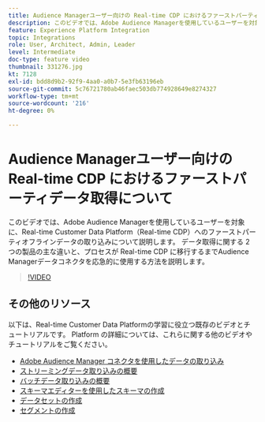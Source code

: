 ```yaml
---
title: Audience Managerユーザー向けの Real-time CDP におけるファーストパーティデータ取得について
description: このビデオでは、Adobe Audience Managerを使用しているユーザーを対象に、Real-time Customer Data Platform（Real-time CDP）へのファーストパーティオフラインデータの取り込みについて説明します。 データ取得に関する 2 つの製品の主な違いと、プロセスが Real-time CDP に移行するまでAudience Managerデータコネクタを応急的に使用する方法を説明します。
feature: Experience Platform Integration
topic: Integrations
role: User, Architect, Admin, Leader
level: Intermediate
doc-type: feature video
thumbnail: 331276.jpg
kt: 7128
exl-id: bdd8d9b2-92f9-4aa0-a0b7-5e3fb63196eb
source-git-commit: 5c76721780ab46faec503db774928649e8274327
workflow-type: tm+mt
source-wordcount: '216'
ht-degree: 0%

---
```


# Audience Managerユーザー向けの Real-time CDP におけるファーストパーティデータ取得について

このビデオでは、Adobe Audience Managerを使用しているユーザーを対象に、Real-time Customer Data Platform（Real-time CDP）へのファーストパーティオフラインデータの取り込みについて説明します。 データ取得に関する 2 つの製品の主な違いと、プロセスが Real-time CDP に移行するまでAudience Managerデータコネクタを応急的に使用する方法を説明します。


>[!VIDEO](https://video.tv.adobe.com/v/346992/?quality=12&learn=on&captions=jpn)

## その他のリソース

以下は、Real-time Customer Data Platformの学習に役立つ既存のビデオとチュートリアルです。 Platform の詳細については、これらに関する他のビデオやチュートリアルをご覧ください。

* [Adobe Audience Manager コネクタを使用したデータの取り込み ](https://experienceleague.adobe.com/docs/platform-learn/tutorials/sources/ingest-data-from-aam.html?lang=ja#sources)
* [ ストリーミングデータ取り込みの概要 ](https://experienceleague.adobe.com/docs/platform-learn/tutorials/data-ingestion/understanding-streaming-ingestion.html?lang=ja#data-ingestion)
* [ バッチデータ取り込みの概要 ](https://experienceleague.adobe.com/docs/platform-learn/tutorials/data-ingestion/batch-ingestion-overview.html?lang=ja#data-ingestion)
* [ スキーマエディターを使用したスキーマの作成 ](https://experienceleague.adobe.com/docs/experience-platform/xdm/tutorials/create-schema-ui.html?lang=ja#getting-started)
* [ データセットの作成 ](https://experienceleague.adobe.com/docs/platform-learn/getting-started-for-data-architects-and-data-engineers/create-datasets.html?lang=ja#permissions-required)
* [ セグメントの作成 ](https://experienceleague.adobe.com/docs/platform-learn/tutorials/segments/create-segments.html?lang=ja#segments)
